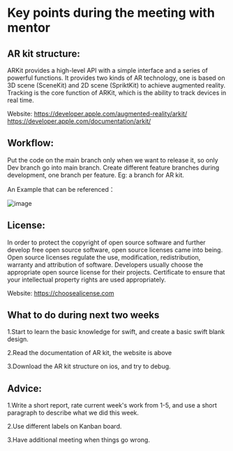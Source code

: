 # Key points during the meeting with mentor

## AR kit structure:
ARKit provides a high-level API with a simple interface and a series of powerful functions.
It provides two kinds of AR technology, one is based on 3D scene (SceneKit) and
2D scene (SpriktKit) to achieve augmented reality. Tracking is the core function of ARKit,
which is the ability to track devices in real time.

Website: 
         https://developer.apple.com/augmented-reality/arkit/
          https://developer.apple.com/documentation/arkit/

## Workflow:
Put the code on the main branch only when we want to release it, so only Dev branch go into main branch.
Create different feature branches during development, one branch per feature. Eg: a branch for AR kit.

An Example that can be referenced：

![image](https://github.com/spe-uob/2023-AIAREnhancedTech/blob/main/IMG/git.png)

## License:
  In order to protect the copyright of open source software and further develop free open source software, 
  open source licenses came into being. Open source licenses regulate the use, modification, redistribution, 
  warranty and attribution of software. Developers usually choose the appropriate open source license for their projects.
  Certificate to ensure that your intellectual property rights are used appropriately.
  
  Website: https://choosealicense.com

## What to do during next two weeks
1.Start to learn the basic knowledge for swift, and create a basic swift blank design.

2.Read the documentation of AR kit, the website is above

3.Download the AR kit structure on ios, and try to debug.

## Advice:
1.Write a short report, rate current week's work from 1-5, and use a short paragraph to describe what we did this week.

2.Use different labels on Kanban board.

3.Have additional meeting when things go wrong.







